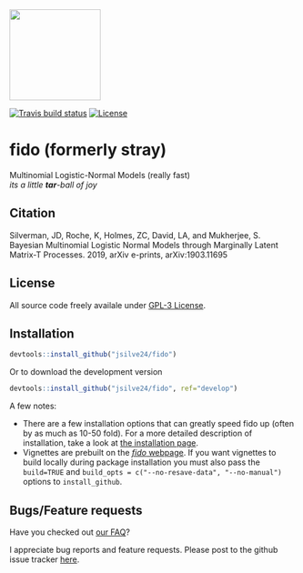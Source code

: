 <img width="160" height="160" src="https://raw.githubusercontent.com/jsilve24/stray/master/inst/fido.png" />

  <!-- badges: start -->
  [![Travis build status](https://travis-ci.org/jsilve24/fido.svg?branch=master)](https://travis-ci.org/jsilve24/fido)
  [![License](http://img.shields.io/badge/license-GPL%20%28%3E=%202%29-brightgreen.svg?style=flat)](http://www.gnu.org/licenses/gpl-2.0.html) 
  <!-- badges: end -->

# fido (formerly stray)
Multinomial Logistic-Normal Models (really fast) <br>
*its a little **tar**-ball of joy*

## Citation ##
Silverman, JD, Roche, K, Holmes, ZC, David, LA, and Mukherjee, S. Bayesian Multinomial Logistic Normal Models through Marginally Latent Matrix-T Processes. 2019, arXiv e-prints, arXiv:1903.11695

## License ##
All source code freely availale under [GPL-3 License](https://www.gnu.org/licenses/gpl-3.0.en.html). 

## Installation ##

``` r
devtools::install_github("jsilve24/fido")
```
Or to download the development version

``` r
devtools::install_github("jsilve24/fido", ref="develop")
```

A few notes:

* There are a few installation options that can greatly speed fido up (often by as much as 10-50 fold). For a more detailed description of installation, take a look at [the installation page](https://github.com/jsilve24/fido/wiki/Installation-Details). 
* Vignettes are prebuilt on the [*fido* webpage](https://jsilve24.github.io/fido/). If you 
want vignettes to build locally during package installation you must also pass the `build=TRUE` and `build_opts = c("--no-resave-data", "--no-manual")` options to `install_github`. 


## Bugs/Feature requests ##
Have you checked out [our FAQ](https://github.com/jsilve24/fido/wiki/Frequently-Asked-Questions)? 

I appreciate bug reports and feature requests. Please post to the github issue tracker [here](https://github.com/jsilve24/fido/issues). 


